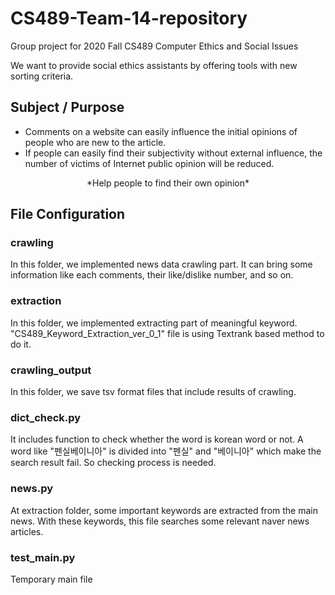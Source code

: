 # CS489-Team-14-repository
Group project for 2020 Fall CS489 Computer Ethics and Social Issues

We want to provide social ethics assistants by offering tools with new sorting criteria.

## Subject / Purpose
- Comments on a website can easily influence the initial opinions of people who are new to the article.
- If people can easily find their subjectivity without external influence, the number of victims of Internet public opinion will be reduced.
<center> 
  *Help people to find their own opinion*
</center>

## File Configuration
### crawling
In this folder, we implemented news data crawling part. It can bring some information like each comments, their like/dislike number, and so on.
### extraction
In this folder, we implemented extracting part of meaningful keyword. "CS489_Keyword_Extraction_ver_0_1" file is using Textrank based method to do it.
### crawling_output
In this folder, we save tsv format files that include results of crawling.
### dict_check.py
It includes function to check whether the word is korean word or not.
A word like "펜실베이니아" is divided into "펜실" and "베이니아" which make the search result fail.
So checking process is needed.
### news.py
At extraction folder, some important keywords are extracted from the main news.
With these keywords, this file searches some relevant naver news articles.
### test_main.py
Temporary main file
